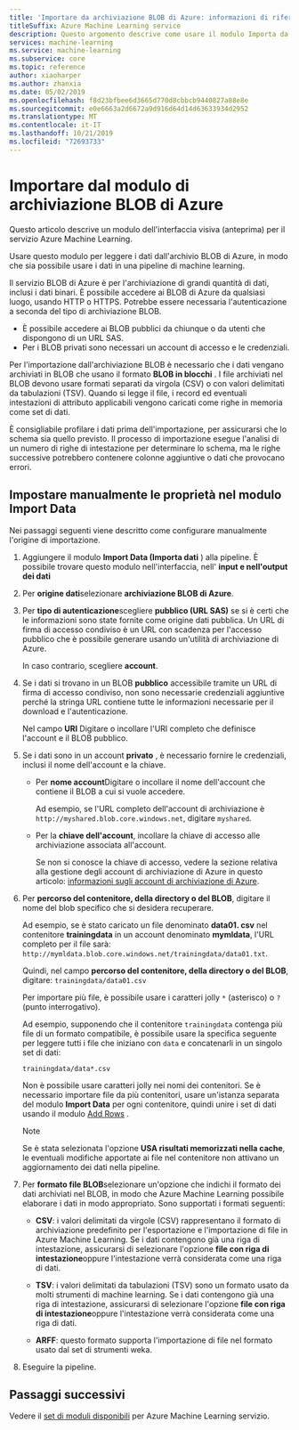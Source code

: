 ```yaml
---
title: 'Importare da archiviazione BLOB di Azure: informazioni di riferimento sui moduli'
titleSuffix: Azure Machine Learning service
description: Questo argomento descrive come usare il modulo Importa da archiviazione BLOB di Azure nel servizio Azure Machine Learning per leggere i dati dall'archivio BLOB di Azure, in modo che sia possibile usare i dati in una pipeline di machine learning.
services: machine-learning
ms.service: machine-learning
ms.subservice: core
ms.topic: reference
author: xiaoharper
ms.author: zhanxia
ms.date: 05/02/2019
ms.openlocfilehash: f8d23bfbee6d3665d770d8cbbcb9440827a88e8e
ms.sourcegitcommit: e0e6663a2d6672a9d916d64d14d63633934d2952
ms.translationtype: MT
ms.contentlocale: it-IT
ms.lasthandoff: 10/21/2019
ms.locfileid: "72693733"
---
```

# <a name="import-from-azure-blob-storage-module"></a>Importare dal modulo di archiviazione BLOB di Azure

Questo articolo descrive un modulo dell'interfaccia visiva (anteprima) per il servizio Azure Machine Learning.

Usare questo modulo per leggere i dati dall'archivio BLOB di Azure, in modo che sia possibile usare i dati in una pipeline di machine learning.  

Il servizio BLOB di Azure è per l'archiviazione di grandi quantità di dati, inclusi i dati binari. È possibile accedere ai BLOB di Azure da qualsiasi luogo, usando HTTP o HTTPS. Potrebbe essere necessaria l'autenticazione a seconda del tipo di archiviazione BLOB. 

- È possibile accedere ai BLOB pubblici da chiunque o da utenti che dispongono di un URL SAS.
- Per i BLOB privati sono necessari un account di accesso e le credenziali.

Per l'importazione dall'archiviazione BLOB è necessario che i dati vengano archiviati in BLOB che usano il formato **BLOB in blocchi** . I file archiviati nel BLOB devono usare formati separati da virgola (CSV) o con valori delimitati da tabulazioni (TSV). Quando si legge il file, i record ed eventuali intestazioni di attributo applicabili vengono caricati come righe in memoria come set di dati.


È consigliabile profilare i dati prima dell'importazione, per assicurarsi che lo schema sia quello previsto. Il processo di importazione esegue l'analisi di un numero di righe di intestazione per determinare lo schema, ma le righe successive potrebbero contenere colonne aggiuntive o dati che provocano errori.



## <a name="manually-set-properties-in-the-import-data-module"></a>Impostare manualmente le proprietà nel modulo Import Data

Nei passaggi seguenti viene descritto come configurare manualmente l'origine di importazione.

1. Aggiungere il modulo **Import Data (Importa dati** ) alla pipeline. È possibile trovare questo modulo nell'interfaccia, nell' **input e nell'output dei dati**

2. Per **origine dati**selezionare **archiviazione BLOB di Azure**.

3. Per **tipo di autenticazione**scegliere **pubblico (URL SAS)** se si è certi che le informazioni sono state fornite come origine dati pubblica. Un URL di firma di accesso condiviso è un URL con scadenza per l'accesso pubblico che è possibile generare usando un'utilità di archiviazione di Azure.

    In caso contrario, scegliere **account**.

4. Se i dati si trovano in un BLOB **pubblico** accessibile tramite un URL di firma di accesso condiviso, non sono necessarie credenziali aggiuntive perché la stringa URL contiene tutte le informazioni necessarie per il download e l'autenticazione.

    Nel campo **URI** Digitare o incollare l'URI completo che definisce l'account e il BLOB pubblico.



5. Se i dati sono in un account **privato** , è necessario fornire le credenziali, inclusi il nome dell'account e la chiave.

    - Per **nome account**Digitare o incollare il nome dell'account che contiene il BLOB a cui si vuole accedere.

        Ad esempio, se l'URL completo dell'account di archiviazione è `http://myshared.blob.core.windows.net`, digitare `myshared`.

    - Per la **chiave dell'account**, incollare la chiave di accesso alle archiviazione associata all'account.

        Se non si conosce la chiave di accesso, vedere la sezione relativa alla gestione degli account di archiviazione di Azure in questo articolo: [informazioni sugli account di archiviazione di Azure](https://docs.microsoft.com/azure/storage/storage-create-storage-account).

6. Per **percorso del contenitore, della directory o del BLOB**, digitare il nome del blob specifico che si desidera recuperare.

    Ad esempio, se è stato caricato un file denominato **data01. csv** nel contenitore **trainingdata** in un account denominato **mymldata**, l'URL completo per il file sarà: `http://mymldata.blob.core.windows.net/trainingdata/data01.txt`.

    Quindi, nel campo **percorso del contenitore, della directory o del BLOB**, digitare: `trainingdata/data01.csv`

    Per importare più file, è possibile usare i caratteri jolly `*` (asterisco) o `?` (punto interrogativo).

    Ad esempio, supponendo che il contenitore `trainingdata` contenga più file di un formato compatibile, è possibile usare la specifica seguente per leggere tutti i file che iniziano con `data` e concatenarli in un singolo set di dati:

    `trainingdata/data*.csv`

    Non è possibile usare caratteri jolly nei nomi dei contenitori. Se è necessario importare file da più contenitori, usare un'istanza separata del modulo **Import Data** per ogni contenitore, quindi unire i set di dati usando il modulo [Add Rows](./add-rows.md) .

    > [!NOTE]
    > Se è stata selezionata l'opzione **USA risultati memorizzati nella cache**, le eventuali modifiche apportate ai file nel contenitore non attivano un aggiornamento dei dati nella pipeline.

7. Per **formato file BLOB**selezionare un'opzione che indichi il formato dei dati archiviati nel BLOB, in modo che Azure Machine Learning possibile elaborare i dati in modo appropriato. Sono supportati i formati seguenti:

    - **CSV**: i valori delimitati da virgole (CSV) rappresentano il formato di archiviazione predefinito per l'esportazione e l'importazione di file in Azure Machine Learning. Se i dati contengono già una riga di intestazione, assicurarsi di selezionare l'opzione **file con riga di intestazione**oppure l'intestazione verrà considerata come una riga di dati.

       

    - **TSV**: i valori delimitati da tabulazioni (TSV) sono un formato usato da molti strumenti di machine learning. Se i dati contengono già una riga di intestazione, assicurarsi di selezionare l'opzione **file con riga di intestazione**oppure l'intestazione verrà considerata come una riga di dati.

       

    - **ARFF**: questo formato supporta l'importazione di file nel formato usato dal set di strumenti weka. 

   

8. Eseguire la pipeline.


## <a name="next-steps"></a>Passaggi successivi

Vedere il [set di moduli disponibili](module-reference.md) per Azure Machine Learning servizio. 